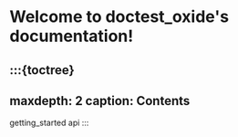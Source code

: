 # Welcome to doctest_oxide's documentation!

:::{toctree}
---
maxdepth: 2
caption: Contents
---

getting_started
api
:::
